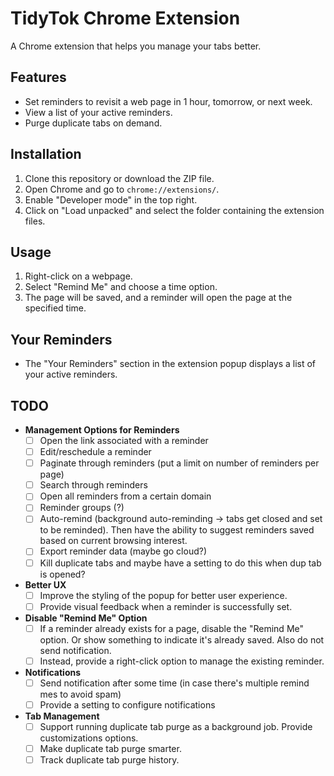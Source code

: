 # TidyTok Chrome Extension

A Chrome extension that helps you manage your tabs better.

## Features

- Set reminders to revisit a web page in 1 hour, tomorrow, or next week.
- View a list of your active reminders.
- Purge duplicate tabs on demand.

## Installation

1. Clone this repository or download the ZIP file.
2. Open Chrome and go to `chrome://extensions/`.
3. Enable "Developer mode" in the top right.
4. Click on "Load unpacked" and select the folder containing the extension files.

## Usage

1. Right-click on a webpage.
2. Select "Remind Me" and choose a time option.
3. The page will be saved, and a reminder will open the page at the specified time.

## Your Reminders

- The "Your Reminders" section in the extension popup displays a list of your active reminders.

## TODO

- **Management Options for Reminders**
  - [ ] Open the link associated with a reminder
  - [ ] Edit/reschedule a reminder
  - [ ] Paginate through reminders (put a limit on number of reminders per page)
  - [ ] Search through reminders
  - [ ] Open all reminders from a certain domain
  - [ ] Reminder groups (?)
  - [ ] Auto-remind (background auto-reminding -> tabs get closed and set to be reminded). Then have the ability to suggest reminders saved based on current browsing interest.
  - [ ] Export reminder data (maybe go cloud?)
  - [ ] Kill duplicate tabs and maybe have a setting to do this when dup tab is opened?

- **Better UX**
  - [ ] Improve the styling of the popup for better user experience.
  - [ ] Provide visual feedback when a reminder is successfully set.

- **Disable "Remind Me" Option**
  - [ ] If a reminder already exists for a page, disable the "Remind Me" option. Or show something to indicate it's already saved. Also do not send notification.
  - [ ] Instead, provide a right-click option to manage the existing reminder.

- **Notifications**
  - [ ] Send notification after some time (in case there's multiple remind mes to avoid spam)
  - [ ] Provide a setting to configure notifications

- **Tab Management**
  - [ ] Support running duplicate tab purge as a background job. Provide customizations options.
  - [ ] Make duplicate tab purge smarter.
  - [ ] Track duplicate tab purge history.

